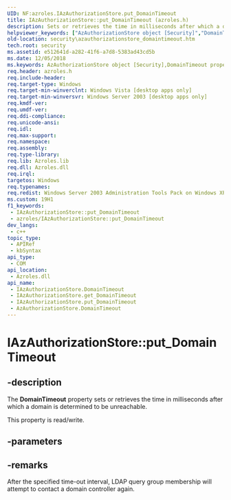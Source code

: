```yaml
---
UID: NF:azroles.IAzAuthorizationStore.put_DomainTimeout
title: IAzAuthorizationStore::put_DomainTimeout (azroles.h)
description: Sets or retrieves the time in milliseconds after which a domain is determined to be unreachable.
helpviewer_keywords: ["AzAuthorizationStore object [Security]","DomainTimeout property","DomainTimeout property [Security]","DomainTimeout property [Security]","AzAuthorizationStore object","DomainTimeout property [Security]","IAzAuthorizationStore interface","IAzAuthorizationStore interface [Security]","DomainTimeout property","IAzAuthorizationStore.DomainTimeout","IAzAuthorizationStore.put_DomainTimeout","IAzAuthorizationStore::DomainTimeout","IAzAuthorizationStore::get_DomainTimeout","IAzAuthorizationStore::put_DomainTimeout","azroles/IAzAuthorizationStore::DomainTimeout","azroles/IAzAuthorizationStore::get_DomainTimeout","azroles/IAzAuthorizationStore::put_DomainTimeout","put_DomainTimeout","security.azauthorizationstore_domaintimeout"]
old-location: security\azauthorizationstore_domaintimeout.htm
tech.root: security
ms.assetid: e512641d-a282-41f6-a7d8-5383ad43cd5b
ms.date: 12/05/2018
ms.keywords: AzAuthorizationStore object [Security],DomainTimeout property, DomainTimeout property [Security], DomainTimeout property [Security],AzAuthorizationStore object, DomainTimeout property [Security],IAzAuthorizationStore interface, IAzAuthorizationStore interface [Security],DomainTimeout property, IAzAuthorizationStore.DomainTimeout, IAzAuthorizationStore.put_DomainTimeout, IAzAuthorizationStore::DomainTimeout, IAzAuthorizationStore::get_DomainTimeout, IAzAuthorizationStore::put_DomainTimeout, azroles/IAzAuthorizationStore::DomainTimeout, azroles/IAzAuthorizationStore::get_DomainTimeout, azroles/IAzAuthorizationStore::put_DomainTimeout, put_DomainTimeout, security.azauthorizationstore_domaintimeout
req.header: azroles.h
req.include-header: 
req.target-type: Windows
req.target-min-winverclnt: Windows Vista [desktop apps only]
req.target-min-winversvr: Windows Server 2003 [desktop apps only]
req.kmdf-ver: 
req.umdf-ver: 
req.ddi-compliance: 
req.unicode-ansi: 
req.idl: 
req.max-support: 
req.namespace: 
req.assembly: 
req.type-library: 
req.lib: Azroles.lib
req.dll: Azroles.dll
req.irql: 
targetos: Windows
req.typenames: 
req.redist: Windows Server 2003 Administration Tools Pack on Windows XP
ms.custom: 19H1
f1_keywords:
 - IAzAuthorizationStore::put_DomainTimeout
 - azroles/IAzAuthorizationStore::put_DomainTimeout
dev_langs:
 - c++
topic_type:
 - APIRef
 - kbSyntax
api_type:
 - COM
api_location:
 - Azroles.dll
api_name:
 - IAzAuthorizationStore.DomainTimeout
 - IAzAuthorizationStore.get_DomainTimeout
 - IAzAuthorizationStore.put_DomainTimeout
 - AzAuthorizationStore.DomainTimeout
---
```


# IAzAuthorizationStore::put_DomainTimeout


## -description

The <b>DomainTimeout</b> property sets or retrieves the time in milliseconds after which a domain is determined to be unreachable.

This property is read/write.

## -parameters

## -remarks

After  the specified time-out interval, LDAP query group membership will attempt to contact a domain controller again.


